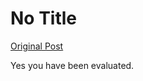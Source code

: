 # No Title

[Original Post](https://discourse.onlinedegree.iitm.ac.in/t/169029/382)

<p>Yes you have been evaluated.</p>